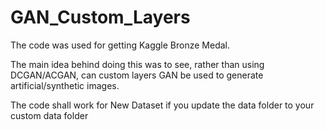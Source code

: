 # GAN_Custom_Layers

The code was used for getting Kaggle Bronze Medal. 

The main idea behind doing this was to see, rather than using DCGAN/ACGAN, can custom layers GAN be used to generate artificial/synthetic images. 

The code shall work for New Dataset if you update the data folder to your custom data folder

